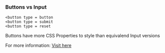 ### Buttons vs Input
```
<button type = button
<button type = submit
<button type = reset
```

Buttons have more CSS Properties to style than equivalend Input versions

For more information:
[Visit here](http://particletree.com/features/rediscovering-the-button-element/)
